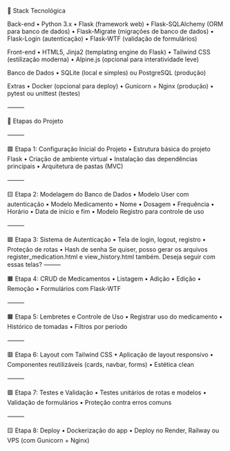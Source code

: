 🔧 Stack Tecnológica

Back-end
• Python 3.x
• Flask (framework web)
• Flask-SQLAlchemy (ORM para banco de dados)
• Flask-Migrate (migrações de banco de dados)
• Flask-Login (autenticação)
• Flask-WTF (validação de formulários)

Front-end
• HTML5, Jinja2 (templating engine do Flask)
• Tailwind CSS (estilização moderna)
• Alpine.js (opcional para interatividade leve)

Banco de Dados
• SQLite (local e simples) ou PostgreSQL (produção)

Extras
• Docker (opcional para deploy)
• Gunicorn + Nginx (produção)
• pytest ou unittest (testes)

⸻

🧱 Etapas do Projeto

⸻

🟩 Etapa 1: Configuração Inicial do Projeto
• Estrutura básica do projeto Flask
• Criação de ambiente virtual
• Instalação das dependências principais
• Arquitetura de pastas (MVC)

⸻

🟨 Etapa 2: Modelagem do Banco de Dados
• Modelo User com autenticação
• Modelo Medicamento
• Nome
• Dosagem
• Frequência
• Horário
• Data de início e fim
• Modelo Registro para controle de uso

⸻

🟦 Etapa 3: Sistema de Autenticação
• Tela de login, logout, registro
• Proteção de rotas
• Hash de senha
Se quiser, posso gerar os arquivos register_medication.html e view_history.html também. Deseja seguir com essas telas?
⸻

🟧 Etapa 4: CRUD de Medicamentos
• Listagem
• Adição
• Edição
• Remoção
• Formulários com Flask-WTF

⸻

🟫 Etapa 5: Lembretes e Controle de Uso
• Registrar uso do medicamento
• Histórico de tomadas
• Filtros por período

⸻

🟥 Etapa 6: Layout com Tailwind CSS
• Aplicação de layout responsivo
• Componentes reutilizáveis (cards, navbar, forms)
• Estética clean

⸻

🟪 Etapa 7: Testes e Validação
• Testes unitários de rotas e modelos
• Validação de formulários
• Proteção contra erros comuns

⸻

🟨 Etapa 8: Deploy
• Dockerização do app
• Deploy no Render, Railway ou VPS (com Gunicorn + Nginx)
